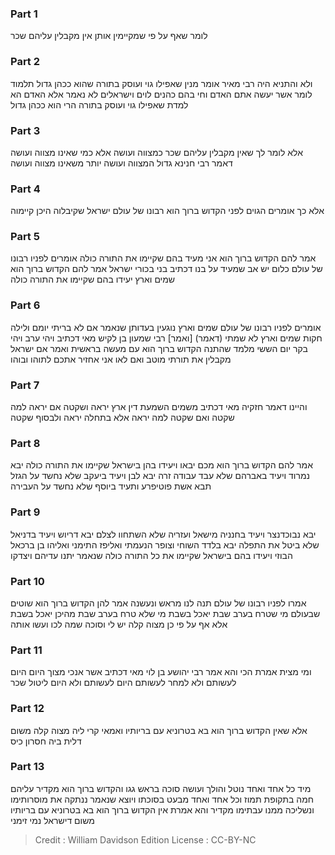 
### Part 1
לומר שאף על פי שמקיימין אותן אין מקבלין עליהם שכר

### Part 2
ולא והתניא היה רבי מאיר אומר מנין שאפילו גוי ועוסק בתורה שהוא ככהן גדול תלמוד לומר אשר יעשה אתם האדם וחי בהם כהנים לוים וישראלים לא נאמר אלא האדם הא למדת שאפילו גוי ועוסק בתורה הרי הוא ככהן גדול

### Part 3
אלא לומר לך שאין מקבלין עליהם שכר כמצווה ועושה אלא כמי שאינו מצווה ועושה דאמר רבי חנינא גדול המצווה ועושה יותר משאינו מצווה ועושה

### Part 4
אלא כך אומרים הגוים לפני הקדוש ברוך הוא רבונו של עולם ישראל שקיבלוה היכן קיימוה

### Part 5
אמר להם הקדוש ברוך הוא אני מעיד בהם שקיימו את התורה כולה אומרים לפניו רבונו של עולם כלום יש אב שמעיד על בנו דכתיב בני בכורי ישראל אמר להם הקדוש ברוך הוא שמים וארץ יעידו בהם שקיימו את התורה כולה

### Part 6
אומרים לפניו רבונו של עולם שמים וארץ נוגעין בעדותן שנאמר אם לא בריתי יומם ולילה חקות שמים וארץ לא שמתי (דאמר) [ואמר] רבי שמעון בן לקיש מאי דכתיב ויהי ערב ויהי בקר יום הששי מלמד שהתנה הקדוש ברוך הוא עם מעשה בראשית ואמר אם ישראל מקבלין את תורתי מוטב ואם לאו אני אחזיר אתכם לתוהו ובוהו

### Part 7
והיינו דאמר חזקיה מאי דכתיב משמים השמעת דין ארץ יראה ושקטה אם יראה למה שקטה ואם שקטה למה יראה אלא בתחלה יראה ולבסוף שקטה

### Part 8
אמר להם הקדוש ברוך הוא מכם יבאו ויעידו בהן בישראל שקיימו את התורה כולה יבא נמרוד ויעיד באברהם שלא עבד עבודה זרה יבא לבן ויעיד ביעקב שלא נחשד על הגזל תבא אשת פוטיפרע ותעיד ביוסף שלא נחשד על העבירה

### Part 9
יבא נבוכדנצר ויעיד בחנניה מישאל ועזריה שלא השתחוו לצלם יבא דריוש ויעיד בדניאל שלא ביטל את התפלה יבא בלדד השוחי וצופר הנעמתי ואליפז התימני ואליהו בן ברכאל הבוזי ויעידו בהם בישראל שקיימו את כל התורה כולה שנאמר יתנו עדיהם ויצדקו

### Part 10
אמרו לפניו רבונו של עולם תנה לנו מראש ונעשנה אמר להן הקדוש ברוך הוא שוטים שבעולם מי שטרח בערב שבת יאכל בשבת מי שלא טרח בערב שבת מהיכן יאכל בשבת אלא אף על פי כן מצוה קלה יש לי וסוכה שמה לכו ועשו אותה

### Part 11
ומי מצית אמרת הכי והא אמר רבי יהושע בן לוי מאי דכתיב אשר אנכי מצוך היום היום לעשותם ולא למחר לעשותם היום לעשותם ולא היום ליטול שכר

### Part 12
אלא שאין הקדוש ברוך הוא בא בטרוניא עם בריותיו ואמאי קרי ליה מצוה קלה משום דלית ביה חסרון כיס

### Part 13
מיד כל אחד ואחד נוטל והולך ועושה סוכה בראש גגו והקדוש ברוך הוא מקדיר עליהם חמה בתקופת תמוז וכל אחד ואחד מבעט בסוכתו ויוצא שנאמר ננתקה את מוסרותימו ונשליכה ממנו עבתימו מקדיר והא אמרת אין הקדוש ברוך הוא בא בטרוניא עם בריותיו משום דישראל נמי זימני

>Credit : William Davidson Edition
>License : CC-BY-NC